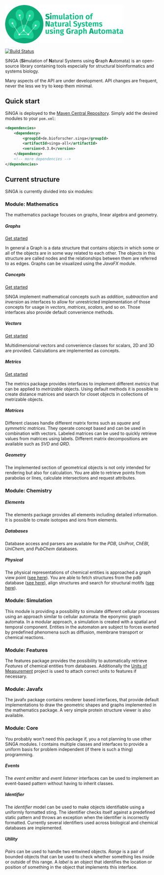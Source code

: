 <img src="singa_logo_text.png" height="125"/>

[![Build Status](https://travis-ci.org/cleberecht/singa.svg?branch=master)](https://travis-ci.org/cleberecht/singa)

SiNGA (**Si**mulation of **N**atural Systems using **G**raph **A**utomata) is an open-source library containing tools especially for structural bioinformatics and systems biology.

Many aspects of the API are under development. API changes are frequent, never the less we try to keep them minimal.

## Quick start
SiNGA is deployed to the [Maven Central Repository](https://mvnrepository.com/artifact/de.bioforscher.singa). Simply add the desired modules to your ```pom.xml```:

```xml
<dependencies>
    <dependency>
        <groupId>de.bioforscher.singa</groupId>
        <artifactId>singa-all</artifactId>
        <version>0.3.0</version>
    </dependency>
    <!-- more dependencies -->
</dependencies>
```

## Current structure
SiNGA is currently divided into six modules:

### Module: Mathematics

The mathematics package focuses on graphs, linear algebra and geometry.

##### Graphs
[Get started](https://github.com/cleberecht/singa/wiki/Graphs-(Mathematics))

In general a Graph is a data structure that contains objects in which some or all of the objects are in some way related to each other. The objects in this structure are called nodes and the relationships between them are referred to as edges. Graphs can be visualized using the *JavaFX* module.

##### Concepts
[Get started](https://github.com/cleberecht/singa/wiki/Concepts-(Mathematics))

SiNGA implement mathematical concepts such as *addition*, *subtraction* and *inversion* as interfaces to allow for unrestricted implementation of those concepts for usage in *vectors*, *matrices*, *scalars*, and so on. Those interfaces also provide default convenience methods.

##### Vectors
[Get started](https://github.com/cleberecht/singa/wiki/Vectors-(Mathematics))

Multidimensional vectors and convenience classes for scalars, 2D and 3D are provided. Calculations are implemented as concepts.

##### Metrics
[Get started](https://github.com/cleberecht/singa/wiki/Metrics-(Mathematics))

The metrics package provides interfaces to implement different *metrics* that can be applied to *metrizable* objects. Using default methods it is possible to create distance matrices and search for closet objects in collections of metrizable objects.

##### Matrices
Different classes handle different matrix forms such as *square* and *symmetric matrices*. They operate concept based and can be used in combination with vectors. Labeled matrices can be used to quickly retrieve values from matrices using labels. Different matrix decompositions are available such as *SVD* and *QRD*.

##### Geometry
The implemented section of geometrical objects is not only intended for rendering but also for calculation. You are able to retrieve points from parabolas or lines, calculate intersections and request attributes.

### Module: Chemistry

##### Elements
The elements package provides all elements including detailed information. It is possible to create isotopes and ions from elements.

##### Databases
Database access and parsers are available for the *PDB*, *UniProt*, *ChEBI*, *UniChem*, and *PubChem* databases.

##### Physical
The physical representations of chemical entities is approached a graph view point ([see here](https://github.com/cleberecht/singa/wiki/Structure-model-(Chemistry))). You are able to fetch structures from the pdb database ([see here](https://github.com/cleberecht/singa/wiki/Structure-parsing-(Chemistry))), align structures and search for structural motifs ([see here](https://github.com/cleberecht/singa/wiki/Structure-Alignments-(Chemistry))).

### Module: Simulation
This module is providing a possibility to simulate different cellular processes using an approach similar to cellular automata: the eponymic graph automata. In a modular approach, a simulation is created with a spatial and temporal component. Entities in the automaton are subject to forces exerted by predefined phenomena such as diffusion, membrane transport or chemical reactions. 

### Module: Features
The features package provides the possibility to automatically retrieve *Features* of chemical entities from databases. Additionally the [Units of Measurement](https://github.com/unitsofmeasurement) project is used to attach correct units to features if necessary.

### Module: Javafx
The javafx package contains renderer based interfaces, that provide default implementations to draw the geometric shapes and graphs implemented in the mathematics package. A very simple protein structure viewer is also available.

### Module: Core 
You probably won't need this package if, you a not planning to use other SiNGA modules. I contains multiple classes and interfaces to provide a uniform basis for problem independent (if there is such a thing) programming.

##### Events
The *event emitter* and *event listener* interfaces can be used to implement an event-based pattern without having to inherit classes.

##### Identifier
The *identifier* model can be used to make objects identifiable using a uniformly formatted sting. The identifier checks itself against a predefined static pattern and throws an exception when the identifier is incorrectly formatted. Currently several identifiers used across biological and chemical databases are implemented.

##### Utility
*Pair*s can be used to handle two entwined objects.
*Range* is a pair of bounded objects that can be used to check whether something lies inside or outside of this range.
A *label* is an object that identifies the location or position of something in the object that implements this interface.